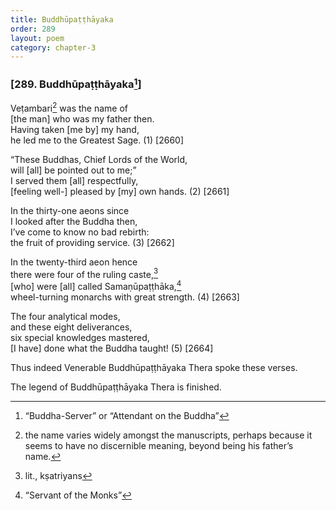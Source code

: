 ```yaml
---
title: Buddhūpaṭṭhāyaka
order: 289
layout: poem
category: chapter-3
---
```


### \[289. Buddhūpaṭṭhāyaka[^1]\]

Veṭambari[^2] was the name of  
\[the man\] who was my father then.  
Having taken \[me by\] my hand,  
he led me to the Greatest Sage. (1) \[2660\]

“These Buddhas, Chief Lords of the World,  
will \[all\] be pointed out to me;”  
I served them \[all\] respectfully,  
\[feeling well-\] pleased by \[my\] own hands. (2) \[2661\]

In the thirty-one aeons since  
I looked after the Buddha then,  
I’ve come to know no bad rebirth:  
the fruit of providing service. (3) \[2662\]

In the twenty-third aeon hence  
there were four of the ruling caste,[^3]  
\[who\] were \[all\] called Samaṇūpaṭṭhāka,[^4]  
wheel-turning monarchs with great strength. (4) \[2663\]

The four analytical modes,  
and these eight deliverances,  
six special knowledges mastered,  
\[I have\] done what the Buddha taught! (5) \[2664\]

Thus indeed Venerable Buddhūpaṭṭhāyaka Thera spoke these verses.

The legend of Buddhūpaṭṭhāyaka Thera is finished.

[^1]: “Buddha-Server” or “Attendant on the Buddha”

[^2]: the name varies widely amongst the manuscripts, perhaps because it seems to have no discernible meaning, beyond being his father’s name.

[^3]: lit., kṣatriyans

[^4]: “Servant of the Monks”

